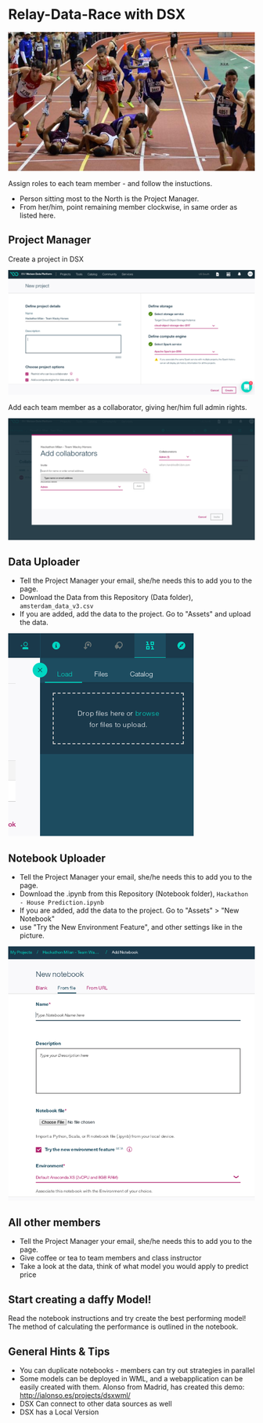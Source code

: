 # Relay-Data-Race with DSX

![im](images/relay_race.jpg)

Assign roles to each team member - and follow the instuctions.

- Person sitting most to the North is the Project Manager.
- From her/him, point remaining member clockwise, in same order as listed here.

## Project Manager

Create a project in DSX

![im](images/create_project.png)

Add each team member as a collaborator, giving her/him full admin rights.

![im](images/add_collaborator.png)

## Data Uploader

- Tell the Project Manager your email, she/he needs this to add you to the page.
- Download the Data from this Repository (Data folder), `amsterdam_data_v3.csv`
- If you are added, add the data to the project. Go to "Assets" and upload the data.

![im](images/load_data.png)

## Notebook Uploader

- Tell the Project Manager your email, she/he needs this to add you to the page.
- Download the .ipynb from this Repository (Notebook folder), `Hackathon - House Prediction.ipynb`
- If you are added, add the data to the project. Go to "Assets" > "New Notebook"
- use "Try the New Environment Feature", and other settings like in the picture.

![im](images/upload_notebook.png)

## All other members

- Tell the Project Manager your email, she/he needs this to add you to the page.
- Give coffee or tea to team members and class instructor
- Take a look at the data, think of what model you would apply to predict price

## Start creating a daffy Model!

Read the notebook instructions and try create the best performing model!
The method of calculating the performance is outlined in the notebook.

## General Hints & Tips

- You can duplicate notebooks - members can try out strategies in parallel
- Some models can be deployed in WML, and a webapplication can be easily created with them.
Alonso from Madrid, has created this demo:
http://ialonso.es/projects/dsxwml/
- DSX Can connect to other data sources as well
- DSX has a Local Version
